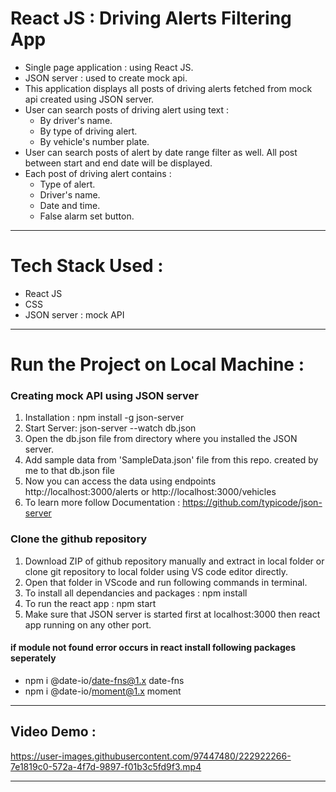 # React JS : Driving Alerts Filtering App 

- Single page application : using React JS. 
- JSON server : used to create mock api. 
- This application displays all posts of driving alerts fetched from mock api created using JSON server.
- User can search posts of driving alert using text :
  - By driver's name. 
  - By type of driving alert. 
  - By vehicle's number plate.
- User can search posts of alert by date range filter as well. All post between start and end date will be displayed.
- Each post of driving alert contains :
  - Type of alert.
  - Driver's name.
  - Date and time.
  - False alarm set button.
  
---

# Tech Stack Used : 

- React JS
- CSS
- JSON server : mock API

---

# Run the Project on Local Machine  :

### Creating mock API using JSON server
1. Installation : npm install -g json-server
2. Start Server: json-server --watch db.json
3. Open the db.json file from directory where you installed the JSON server. 
4. Add sample data from 'SampleData.json' file from this repo. created by me to that db.json file
5. Now you can access the data using endpoints http://localhost:3000/alerts or http://localhost:3000/vehicles
6. To learn more follow Documentation : https://github.com/typicode/json-server

### Clone the github repository
1. Download ZIP of github repository manually and extract in local folder or clone git repository to local folder using VS code editor directly.
2. Open that folder in VScode and run following commands in terminal. 
3. To install all dependancies and packages : npm install
4. To run the react app : npm start
5. Make sure that JSON server is started first at localhost:3000 then react app running on any other port.

#### if module not found error occurs in react install following packages seperately
- npm i @date-io/date-fns@1.x date-fns
- npm i @date-io/moment@1.x moment

---

## Video Demo :

https://user-images.githubusercontent.com/97447480/222922266-7e1819c0-572a-4f7d-9897-f01b3c5fd9f3.mp4


---
